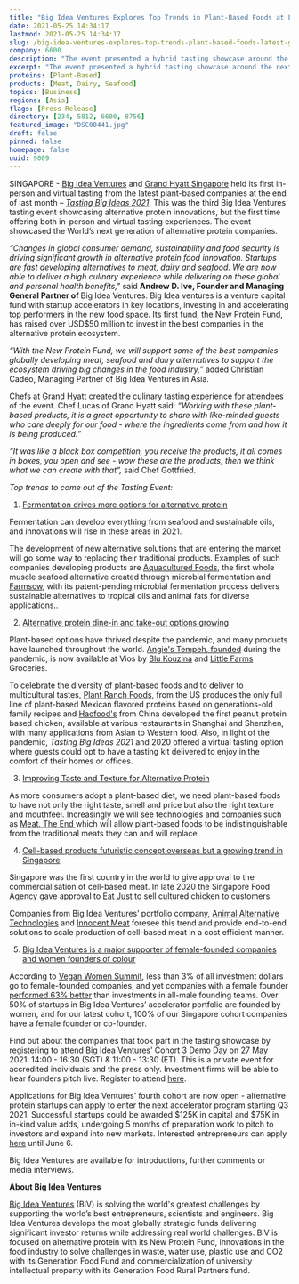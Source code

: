 ```yaml
---
title: "Big Idea Ventures Explores Top Trends in Plant-Based Foods at Latest Grand Hyatt Tasting Showcase"
date: 2021-05-25 14:34:17
lastmod: 2021-05-25 14:34:17
slug: /big-idea-ventures-explores-top-trends-plant-based-foods-latest-grand-hyatt-tasting
company: 6600
description: "The event presented a hybrid tasting showcase around the next generation of alternative proteins and shares six of the hottest trends in plant- and cell-based products"
excerpt: "The event presented a hybrid tasting showcase around the next generation of alternative proteins and shares six of the hottest trends in plant- and cell-based products"
proteins: [Plant-Based]
products: [Meat, Dairy, Seafood]
topics: [Business]
regions: [Asia]
flags: [Press Release]
directory: [234, 5812, 6600, 8756]
featured_image: "DSC00441.jpg"
draft: false
pinned: false
homepage: false
uuid: 9009
---
```

<p>SINGAPORE - <a href="https://bigideaventures.com/">Big Idea Ventures</a> and <a href="https://www.hyatt.com/en-US/hotel/singapore/grand-hyatt-singapore/sinrs?src=adm_sem_agn_pfx_corp_apac_other_PFX_Search_Google_ASPAC_ASPAC_SINRS_BR_Hyatt_SG_EN_SINRS_BR_Exact_Rooms_SG_EN_Grand+Hyatt+Singapore&gclid=CjwKCAjwnPOEBhA0EiwA609ReUZF5_8asno-EUcZIep6HGfYjc41qmlFy_MuepnNYZFD7-DfV0ULmBoCQT0QAvD_BwE&gclsrc=aw.ds">Grand Hyatt Singapore</a> held its first in-person and virtual tasting from the latest plant-based companies at the end of last month – <a href="https://tastingbigideas.com/"><em>Tasting Big Ideas 2021</em></a>. This was the third Big Idea Ventures tasting event showcasing alternative protein innovations, but the first time offering both in-person and virtual tasting experiences. The event showcased the World’s next generation of alternative protein companies.</p>
<p><em>“Changes in global consumer demand, sustainability and food security is driving significant growth in alternative protein food innovation. Startups are fast developing alternatives to meat, dairy and seafood. We are now able to deliver a high culinary experience while delivering on these global and personal health benefits," </em>said <strong>Andrew D. Ive, Founder and Managing General Partner of </strong>Big Idea Ventures. Big Idea ventures is a venture capital fund with startup accelerators in key locations, investing in and accelerating top performers in the new food space. Its first fund, the New Protein Fund, has raised over USD$50 million to invest in the best companies in the alternative protein ecosystem.</p>
<p><em>“With the New Protein Fund, we will support some of the best companies globally developing meat, seafood and dairy alternatives to support the ecosystem driving big changes in the food industry,” </em>added Christian Cadeo, Managing Partner of Big Idea Ventures in Asia.</p>
<p>Chefs at Grand Hyatt created the culinary tasting experience for attendees of the event. Chef Lucas of Grand Hyatt said: <em>“Working with these plant-based products, it is a great opportunity to share with like-minded guests who care deeply for our food - where the ingredients come from and how it is being produced.”</em></p>
<p><em>“It was like a black box competition, you receive the products, it all comes in boxes, you open and see - wow these are the products, then we think what we can create with that”,</em> said Chef Gottfried.</p>
<p><em>Top trends to come out of the Tasting Event:</em></p>
<ol>
<li><u>Fermentation drives more options for alternative protein </u></li>
</ol>
<p>Fermentation can develop everything from seafood and sustainable oils, and innovations will rise in these areas in 2021.</p>
<p>The development of new alternative solutions that are entering the market will go some way to replacing their traditional products. Examples of such companies developing products are <a href="https://www.aquaculturedfoods.com/">Aquacultured Foods</a>, the first whole muscle seafood alternative created through microbial fermentation and <a href="https://farmsow.com/">Farmsow</a>, with its patent-pending microbial fermentation process delivers sustainable alternatives to tropical oils and animal fats for diverse applications..</p>
<ol start="2">
<li><u>Alternative protein dine-in and take-out options growing</u></li>
</ol>
<p>Plant-based options have thrived despite the pandemic, and many products have launched throughout the world. <a href="https://angiestempeh.com/">Angie's Tempeh, founded</a> during the pandemic, is now available at Vios by <a href="https://blukouzina.com/">Blu Kouzina</a> and <a href="https://littlefarms.com/">Little Farms</a> Groceries.</p>
<p>To celebrate the diversity of plant-based foods and to deliver to multicultural tastes, <a href="https://www.plantranchfoods.com/">Plant Ranch Foods</a>, from the US produces the only full line of plant-based Mexican flavored proteins based on generations-old family recipes and <a href="https://www.haofood.co/">Haofood's</a> from China developed the first peanut protein based chicken, available at various restaurants in Shanghai and Shenzhen, with many applications from Asian to Western food. Also, in light of the pandemic, <em>Tasting Big Ideas 2021</em> and 2020 offered a virtual tasting option where guests could opt to have a tasting kit delivered to enjoy in the comfort of their homes or offices.</p>
<ol start="3">
<li><u>Improving Taste and Texture for Alternative Protein</u></li>
</ol>
<p>As more consumers adopt a plant-based diet, we need plant-based foods to have not only the right taste, smell and price but also the right texture and mouthfeel. Increasingly we will see technologies and companies such as <a href="https://www.meattheend.tech/">Meat. The End </a>which will allow plant-based foods to be indistinguishable from the traditional meats they can and will replace.</p>
<ol start="4">
<li><u>Cell-based products futuristic concept overseas but a growing trend in Singapore</u></li>
</ol>
<p>Singapore was the first country in the world to give approval to the commercialisation of cell-based meat. In late 2020 the Singapore Food Agency gave approval to <a href="https://www.ju.st/stories/plant-based-eggs?gclid=CjwKCAjwnPOEBhA0EiwA609ReamrQAXZqoZXUdOvGayU1gc-6kNKU-S0D4G7b5sK3foeRQLF97gdkhoCIDcQAvD_BwE">Eat Just</a> to sell cultured chicken to customers.</p>
<p>Companies from Big Idea Ventures’ portfolio company, <a href="https://www.animalalternativetechnologies.com/">Animal Alternative Technologies</a> and <a href="https://www.innocent-meat.com/">Innocent Meat</a> foresee this trend and provide end-to-end solutions to scale production of cell-based meat in a cost efficient manner.</p>
<ol start="5">
<li><u>Big Idea Ventures is a major supporter of female-founded companies and women founders of colour</u></li>
</ol>
<p>According to <a href="https://veganwomensummit.com/pathfinder">Vegan Women Summit</a>, less than 3% of all investment dollars go to female-founded companies, and yet companies with a female founder <a href="https://vegconomist.com/society/investments-in-female-led-companies-perform-63-better-than-in-all-male-founding-teams/">performed 63% better</a> than investments in all-male founding teams. Over 50% of startups in Big Idea Ventures’ accelerator portfolio are founded by women, and for our latest cohort, 100% of our Singapore cohort companies have a female founder or co-founder.</p>
<p>Find out about the companies that took part in the tasting showcase by registering to attend Big Idea Ventures’ Cohort 3 Demo Day on 27 May 2021: 14:00 - 16:30 (SGT) & 11:00 - 13:30 (ET). This is a private event for accredited individuals and the press only. Investment firms will be able to hear founders pitch live. Register to attend <a href="https://docs.google.com/forms/d/e/1FAIpQLScekCrC8_H19EIWiLDFrS1rIK1kYhRmxz7OrXI-83zMIZWzaA/viewform">here</a>.</p>
<p>Applications for Big Idea Ventures’ fourth cohort are now open - alternative protein startups can apply to enter the next accelerator program starting Q3 2021. Successful startups could be awarded $125K in capital and $75K in in-kind value adds, undergoing 5 months of preparation work to pitch to investors and expand into new markets. Interested entrepreneurs can apply <a href="https://bigideaventures.proseeder.com/application/start">here</a> until June 6.</p>
<p>Big Idea Ventures are available for introductions, further comments or media interviews.</p>
<p><strong>About Big Idea Ventures</strong></p>
<p><a href="https://bigideaventures.com/">Big Idea Ventures</a> (BIV) is solving the world's greatest challenges by supporting the world’s best entrepreneurs, scientists and engineers. Big Idea Ventures develops the most globally strategic funds delivering significant investor returns while addressing real world challenges. BIV is focused on alternative protein with its New Protein Fund, innovations in the food industry to solve challenges in waste, water use, plastic use and CO2 with its Generation Food Fund and commercialization of university intellectual property with its Generation Food Rural Partners fund.</p>
